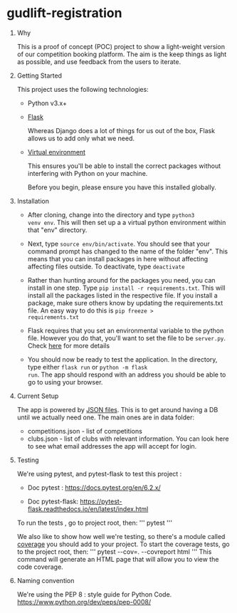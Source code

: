 # gudlift-registration

1. Why


    This is a proof of concept (POC) project to show a light-weight version of our competition booking platform. The aim is the keep things as light as possible, and use feedback from the users to iterate.

2. Getting Started

    This project uses the following technologies:

    * Python v3.x+

    * [Flask](https://flask.palletsprojects.com/en/1.1.x/)

        Whereas Django does a lot of things for us out of the box, Flask allows us to add only what we need.


    * [Virtual environment](https://virtualenv.pypa.io/en/stable/installation.html)

        This ensures you'll be able to install the correct packages without interfering with Python on your machine.

        Before you begin, please ensure you have this installed globally.


3. Installation

    - After cloning, change into the directory and type <code>python3 venv env</code>. This will then set up a a virtual python environment within that "env" directory.

    - Next, type <code>source env/bin/activate</code>. You should see that your command prompt has changed to the name of the folder "env". This means that you can install packages in here without affecting affecting files outside. To deactivate, type <code>deactivate</code>

    - Rather than hunting around for the packages you need, you can install in one step. Type <code>pip install -r requirements.txt</code>. This will install all the packages listed in the respective file. If you install a package, make sure others know by updating the requirements.txt file. An easy way to do this is <code>pip freeze > requirements.txt</code>

    - Flask requires that you set an environmental variable to the python file. However you do that, you'll want to set the file to be <code>server.py</code>. Check [here](https://flask.palletsprojects.com/en/1.1.x/quickstart/#a-minimal-application) for more details

    - You should now be ready to test the application. In the directory, type either <code>flask run</code> or <code>python -m flask run</code>. The app should respond with an address you should be able to go to using your browser.

4. Current Setup

    The app is powered by [JSON files](https://www.tutorialspoint.com/json/json_quick_guide.htm). This is to get around having a DB until we actually need one. The main ones are in data folder:

    * competitions.json - list of competitions
    * clubs.json - list of clubs with relevant information. You can look here to see what email addresses the app will accept for login.

5. Testing

    We're using pytest, and pytest-flask to test this project :
    - Doc pytest :
        https://docs.pytest.org/en/6.2.x/

    - Doc pytest-flask:
        https://pytest-flask.readthedocs.io/en/latest/index.html

    To run the tests , go to project root, then:
    '''
    pytest
    '''

    We also like to show how well we're testing, so there's a module called
    [coverage](https://coverage.readthedocs.io/en/coverage-5.1/) you should add to your project.
    To start the coverage tests, go to the project root, then:
    '''
    pytest --cov=. --covreport html
    '''
    This command will generate an HTML page that will allow you to view the code coverage.



6. Naming convention

    We're using the PEP 8 : style guide for Python Code.
    https://www.python.org/dev/peps/pep-0008/
